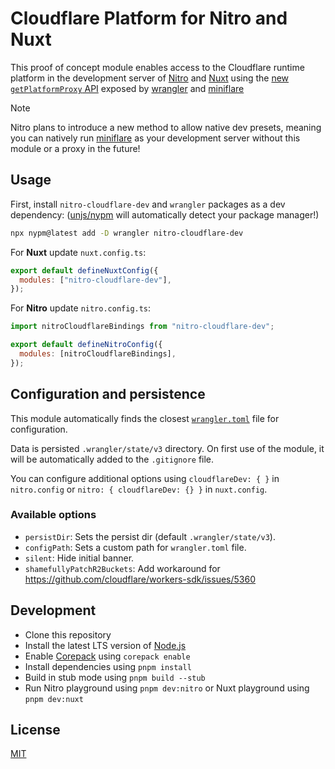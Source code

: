 # Cloudflare Platform for Nitro and Nuxt

This proof of concept module enables access to the Cloudflare runtime platform in the development server of [Nitro](https://nitro.unjs.io) and [Nuxt](https://nuxt.com) using the [new `getPlatformProxy` API](https://github.com/cloudflare/workers-sdk/pull/5002) exposed by [wrangler](https://developers.cloudflare.com/workers/wrangler/) and [miniflare](https://miniflare.dev/)

> [!NOTE]
> Nitro plans to introduce a new method to allow native dev presets, meaning you can natively run [miniflare](https://miniflare.dev/) as your development server without this module or a proxy in the future!

## Usage

First, install `nitro-cloudflare-dev` and `wrangler` packages as a dev dependency: ([unjs/nypm](https://nypm.unjs.io) will automatically detect your package manager!)

```sh
npx nypm@latest add -D wrangler nitro-cloudflare-dev
```

For **Nuxt** update `nuxt.config.ts`:

```js
export default defineNuxtConfig({
  modules: ["nitro-cloudflare-dev"],
});
```

For **Nitro** update `nitro.config.ts`:

```js
import nitroCloudflareBindings from "nitro-cloudflare-dev";

export default defineNitroConfig({
  modules: [nitroCloudflareBindings],
});
```

## Configuration and persistence

This module automatically finds the closest [`wrangler.toml`](https://developers.cloudflare.com/workers/wrangler/configuration/) file for configuration.

Data is persisted `.wrangler/state/v3` directory. On first use of the module, it will be automatically added to the `.gitignore` file.

You can configure additional options using `cloudflareDev: { }` in `nitro.config` or `nitro: { cloudflareDev: {} }` in `nuxt.config`.

### Available options

- `persistDir`: Sets the persist dir (default `.wrangler/state/v3`).
- `configPath`: Sets a custom path for `wrangler.toml` file.
- `silent`: Hide initial banner.
- `shamefullyPatchR2Buckets`: Add workaround for https://github.com/cloudflare/workers-sdk/issues/5360

## Development

- Clone this repository
- Install the latest LTS version of [Node.js](https://nodejs.org/en/)
- Enable [Corepack](https://github.com/nodejs/corepack) using `corepack enable`
- Install dependencies using `pnpm install`
- Build in stub mode using `pnpm build --stub`
- Run Nitro playground using `pnpm dev:nitro` or Nuxt playground using `pnpm dev:nuxt`

## License

[MIT](./LICENSE)
